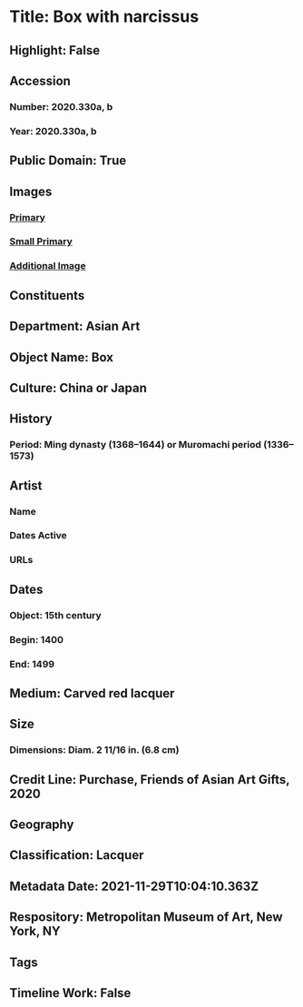 # Title: Box with narcissus
## Highlight: False
## Accession
### Number: 2020.330a, b
### Year: 2020.330a, b
## Public Domain: True
## Images
### [Primary](https://images.metmuseum.org/CRDImages/as/original/DP-22927-001.jpg)
### [Small Primary](https://images.metmuseum.org/CRDImages/as/web-large/DP-22927-001.jpg)
### [Additional Image](https://images.metmuseum.org/CRDImages/as/original/DP-22927-002.jpg)
## Constituents
## Department: Asian Art
## Object Name: Box
## Culture: China or Japan
## History
### Period: Ming dynasty (1368–1644) or Muromachi period (1336–1573)
## Artist
### Name
### Dates Active
### URLs
## Dates
### Object: 15th century
### Begin: 1400
### End: 1499
## Medium: Carved red lacquer
## Size
### Dimensions: Diam. 2 11/16 in. (6.8 cm)
## Credit Line: Purchase, Friends of Asian Art Gifts, 2020
## Geography
## Classification: Lacquer
## Metadata Date: 2021-11-29T10:04:10.363Z
## Respository: Metropolitan Museum of Art, New York, NY
## Tags
## Timeline Work: False